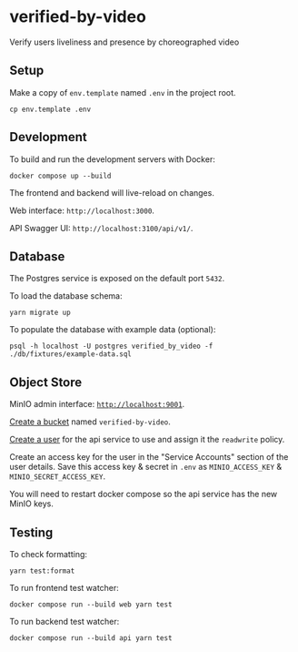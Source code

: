 # verified-by-video

Verify users liveliness and presence by choreographed video

## Setup

Make a copy of `env.template` named `.env` in the project root.

```
cp env.template .env
```

## Development

To build and run the development servers with Docker:

```
docker compose up --build
```

The frontend and backend will live-reload on changes.

Web interface: `http://localhost:3000`.

API Swagger UI: `http://localhost:3100/api/v1/`.

## Database

The Postgres service is exposed on the default port `5432`.

To load the database schema:

```
yarn migrate up
```

To populate the database with example data (optional):

```
psql -h localhost -U postgres verified_by_video -f ./db/fixtures/example-data.sql
```

## Object Store

MinIO admin interface: [`http://localhost:9001`](http://localhost:9001).

[Create a bucket](http://localhost:9001/buckets/add-bucket) named `verified-by-video`.

[Create a user](http://localhost:9001/identity/users/add-user) for the api service to use and assign it the `readwrite` policy.

Create an access key for the user in the "Service Accounts" section of the user details. Save this access key & secret in `.env` as `MINIO_ACCESS_KEY` & `MINIO_SECRET_ACCESS_KEY`.

You will need to restart docker compose so the api service has the new MinIO keys.

## Testing

To check formatting:

```
yarn test:format
```

To run frontend test watcher:

```
docker compose run --build web yarn test
```

To run backend test watcher:

```
docker compose run --build api yarn test
```

